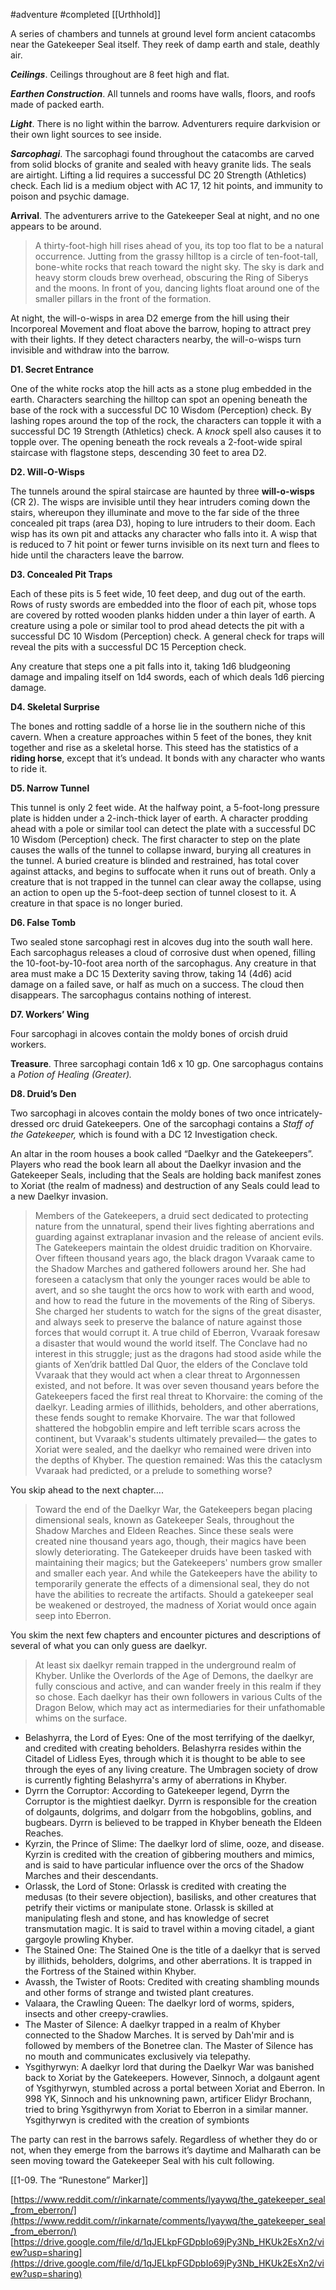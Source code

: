 #adventure #completed [[Urthhold]]

A series of chambers and tunnels at ground level form ancient catacombs near the Gatekeeper Seal itself. They reek of damp earth and stale, deathly air.

***Ceilings***. Ceilings throughout are 8 feet high and flat.

***Earthen Construction***. All tunnels and rooms have walls, floors, and roofs made of packed earth.

***Light***. There is no light within the barrow. Adventurers require darkvision or their own light sources to see inside.

***Sarcophagi***. The sarcophagi found throughout the catacombs are carved from solid blocks of granite and sealed with heavy granite lids. The seals are airtight. Lifting a lid requires a successful DC 20 Strength (Athletics) check. Each lid is a medium object with AC 17, 12 hit points, and immunity to poison and psychic damage.

**Arrival**. The adventurers arrive to the Gatekeeper Seal at night, and no one appears to be around.

> A thirty-foot-high hill rises ahead of you, its top too flat to be a natural occurrence. Jutting from the grassy hilltop is a circle of ten-foot-tall, bone-white rocks that reach toward the night sky. The sky is dark and heavy storm clouds brew overhead, obscuring the Ring of Siberys and the moons. In front of you, dancing lights float around one of the smaller pillars in the front of the formation.

At night, the will-o-wisps in area D2 emerge from the hill using their Incorporeal Movement and float above the barrow, hoping to attract prey with their lights. If they detect characters nearby, the will-o-wisps turn invisible and withdraw into the barrow.

**D1. Secret Entrance**

One of the white rocks atop the hill acts as a stone plug embedded in the earth. Characters searching the hilltop can spot an opening beneath the base of the rock with a successful DC 10 Wisdom (Perception) check. By lashing ropes around the top of the rock, the characters can topple it with a successful DC 19 Strength (Athletics) check. A *knock* spell also causes it to topple over. The opening beneath the rock reveals a 2-foot-wide spiral staircase with flagstone steps, descending 30 feet to area D2.

**D2. Will-O-Wisps**

The tunnels around the spiral staircase are haunted by three **will-o-wisps** (CR 2). The wisps are invisible until they hear intruders coming down the stairs, whereupon they illuminate and move to the far side of the three concealed pit traps (area D3), hoping to lure intruders to their doom. Each wisp has its own pit and attacks any character who falls into it. A wisp that is reduced to 7 hit point or fewer turns invisible on its next turn and flees to hide until the characters leave the barrow.

**D3. Concealed Pit Traps**

Each of these pits is 5 feet wide, 10 feet deep, and dug out of the earth. Rows of rusty swords are embedded into the floor of each pit, whose tops are covered by rotted wooden planks hidden under a thin layer of earth. A creature using a pole or similar tool to prod ahead detects the pit with a successful DC 10 Wisdom (Perception) check. A general check for traps will reveal the pits with a successful DC 15 Perception check.

Any creature that steps one a pit falls into it, taking 1d6 bludgeoning damage and impaling itself on 1d4 swords, each of which deals 1d6 piercing damage.

**D4. Skeletal Surprise**

The bones and rotting saddle of a horse lie in the southern niche of this cavern. When a creature approaches within 5 feet of the bones, they knit together and rise as a skeletal horse. This steed has the statistics of a **riding horse**, except that it’s undead. It bonds with any character who wants to ride it.

**D5. Narrow Tunnel**

This tunnel is only 2 feet wide. At the halfway point, a 5-foot-long pressure plate is hidden under a 2-inch-thick layer of earth. A character prodding ahead with a pole or similar tool can detect the plate with a successful DC 10 Wisdom (Perception) check. The first character to step on the plate causes the walls of the tunnel to collapse inward, burying all creatures in the tunnel. A buried creature is blinded and restrained, has total cover against attacks, and begins to suffocate when it runs out of breath. Only a creature that is not trapped in the tunnel can clear away the collapse, using an action to open up the 5-foot-deep section of tunnel closest to it. A creature in that space is no longer buried.

**D6. False Tomb**

Two sealed stone sarcophagi rest in alcoves dug into the south wall here. Each sarcophagus releases a cloud of corrosive dust when opened, filling the 10-foot-by-10-foot area north of the sarcophagus. Any creature in that area must make a DC 15 Dexterity saving throw, taking 14 (4d6) acid damage on a failed save, or half as much on a success. The cloud then disappears. The sarcophagus contains nothing of interest.

**D7. Workers’ Wing**

Four sarcophagi in alcoves contain the moldy bones of orcish druid workers.

**Treasure**. Three sarcophagi contain 1d6 x 10 gp. One sarcophagus contains a *Potion of Healing (Greater).*

**D8. Druid’s Den**

Two sarcophagi in alcoves contain the moldy bones of two once intricately-dressed orc druid Gatekeepers. One of the sarcophagi contains a *Staff of the Gatekeeper,* which is found with a DC 12 Investigation check.

An altar in the room houses a book called “Daelkyr and the Gatekeepers”. Players who read the book learn all about the Daelkyr invasion and the Gatekeeper Seals, including that the Seals are holding back manifest zones to Xoriat (the realm of madness) and destruction of any Seals could lead to a new Daelkyr invasion.

> Members of the Gatekeepers, a druid sect dedicated to protecting nature from the unnatural, spend their lives fighting aberrations and guarding against extraplanar invasion and the release of ancient evils.
> The Gatekeepers maintain the oldest druidic tradition on Khorvaire. Over fifteen thousand years ago, the black dragon Vvaraak came to the Shadow Marches and gathered followers around her. She had foreseen a cataclysm that only the younger races would be able to avert, and so she taught the orcs how to work with earth and wood, and how to read the future in the movements of the Ring of Siberys. She charged her students to watch for the signs of the great disaster, and always seek to preserve the balance of nature against those forces that would corrupt it.
> A true child of Eberron, Vvaraak foresaw a disaster that would wound the world itself. The Conclave had no interest in this struggle; just as the dragons had stood aside while the giants of Xen’drik battled Dal Quor, the elders of the Conclave told Vvaraak that they would act when a clear threat to Argonnessen existed, and not before.
> It was over seven thousand years before the Gatekeepers faced the first real threat to Khorvaire: the coming of the daelkyr. Leading armies of illithids, beholders, and other aberrations, these fends sought to remake Khorvaire. The war that followed shattered the hobgoblin empire and left terrible scars across the continent, but Vvaraak's students ultimately prevailed— the gates to Xoriat were sealed, and the daelkyr who remained were driven into the depths of Khyber. The question remained: Was this the cataclysm Vvaraak had predicted, or a prelude to something worse?

You skip ahead to the next chapter….

> Toward the end of the Daelkyr War, the Gatekeepers began placing dimensional seals, known as Gatekeeper Seals, throughout the Shadow Marches and Eldeen Reaches. Since these seals were created nine thousand years ago, though, their magics have been slowly deteriorating. The Gatekeeper druids have been tasked with maintaining their magics; but the Gatekeepers' numbers grow smaller and smaller each year. And while the Gatekeepers have the ability to temporarily generate the effects of a dimensional seal, they do not have the abilities to recreate the artifacts. Should a gatekeeper seal be weakened or destroyed, the madness of Xoriat would once again seep into Eberron.

You skim the next few chapters and encounter pictures and descriptions of several of what you can only guess are daelkyr.

> At least six daelkyr remain trapped in the underground realm of Khyber. Unlike the Overlords of the Age of Demons, the daelkyr are fully conscious and active, and can wander freely in this realm if they so chose. Each daelkyr has their own followers in various Cults of the Dragon Below, which may act as intermediaries for their unfathomable whims on the surface.

- Belashyrra, the Lord of Eyes: One of the most terrifying of the daelkyr, and credited with creating beholders. Belashyrra resides within the Citadel of Lidless Eyes, through which it is thought to be able to see through the eyes of any living creature. The Umbragen society of drow is currently fighting Belashyrra's army of aberrations in Khyber.
- Dyrrn the Corruptor: According to Gatekeeper legend, Dyrrn the Corruptor is the mightiest daelkyr. Dyrrn is responsible for the creation of dolgaunts, dolgrims, and dolgarr from the hobgoblins, goblins, and bugbears. Dyrrn is believed to be trapped in Khyber beneath the Eldeen Reaches.
- Kyrzin, the Prince of Slime: The daelkyr lord of slime, ooze, and disease. Kyrzin is credited with the creation of gibbering mouthers and mimics, and is said to have particular influence over the orcs of the Shadow Marches and their descendants.
- Orlassk, the Lord of Stone: Orlassk is credited with creating the medusas (to their severe objection), basilisks, and other creatures that petrify their victims or manipulate stone. Orlassk is skilled at manipulating flesh and stone, and has knowledge of secret transmutation magic. It is said to travel within a moving citadel, a giant gargoyle prowling Khyber.
- The Stained One: The Stained One is the title of a daelkyr that is served by illithids, beholders, dolgrims, and other aberrations. It is trapped in the Fortress of the Stained within Khyber.
- Avassh, the Twister of Roots: Credited with creating shambling mounds and other forms of strange and twisted plant creatures.
- Valaara, the Crawling Queen: The daelkyr lord of worms, spiders, insects and other creepy-crawlies.
- The Master of Silence: A daelkyr trapped in a realm of Khyber connected to the Shadow Marches. It is served by Dah'mir and is followed by members of the Bonetree clan. The Master of Silence has no mouth and communicates exclusively via telepathy.
- Ysgithyrwyn: A daelkyr lord that during the Daelkyr War was banished back to Xoriat by the Gatekeepers. However, Sinnoch, a dolgaunt agent of Ysgithyrwyn, stumbled across a portal between Xoriat and Eberron. In 998 YK, Sinnoch and his unknowning pawn, artificer Elidyr Brochann, tried to bring Ysgithyrwyn from Xoriat to Eberron in a similar manner. Ysgithyrwyn is credited with the creation of symbionts

The party can rest in the barrows safely. Regardless of whether they do or not, when they emerge from the barrows it’s daytime and Malharath can be seen moving toward the Gatekeeper Seal with his cult following.

[[1-09. The “Runestone” Marker]]

[https://www.reddit.com/r/inkarnate/comments/lyaywq/the_gatekeeper_seal_from_eberron/](https://www.reddit.com/r/inkarnate/comments/lyaywq/the_gatekeeper_seal_from_eberron/)
[https://drive.google.com/file/d/1qJELkpFGDpbIo69jPy3Nb_HKUk2EsXn2/view?usp=sharing](https://drive.google.com/file/d/1qJELkpFGDpbIo69jPy3Nb_HKUk2EsXn2/view?usp=sharing)